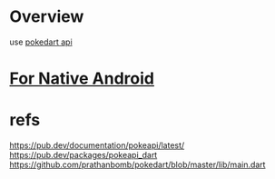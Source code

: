 # Overview

use [pokedart api](https://github.com/prathanbomb/pokedart)


# [For Native Android](https://github.com/LeoAndo/andorid-pokekotlin-samples)

# refs
https://pub.dev/documentation/pokeapi/latest/<br>
https://pub.dev/packages/pokeapi_dart<br>
https://github.com/prathanbomb/pokedart/blob/master/lib/main.dart<br>

